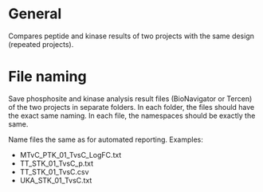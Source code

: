 # General
Compares peptide and kinase results of two projects with the same design (repeated projects). 

# File naming
Save phosphosite and kinase analysis result files (BioNavigator or Tercen) of the two projects in separate folders.
In each folder, the files should have the exact same naming. 
In each file, the namespaces should be exactly the same.

Name files the same as for automated reporting. 
Examples:
* MTvC_PTK_01_TvsC_LogFC.txt
* TT_STK_01_TvsC_p.txt
* TT_STK_01_TvsC.csv
* UKA_STK_01_TvsC.txt